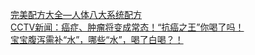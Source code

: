   
[完美配方大全—人体八大系统配方](http://www.dianyue.me/archives/879/3a2yn0kp026pyo5c/)  
[CCTV新闻：癌症、肿瘤将变成常态！“抗癌之王”你喝了吗！](http://www.dianyue.me/archives/610/7be77wx0qhogeiz2/)  
[宝宝腹泻需补“水”，哪些“水”，喝了白喝？！](http://www.dianyue.me/archives/791/r4pg206okad0tzys/)